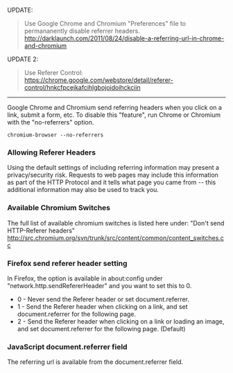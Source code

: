 UPDATE:
> Use Google Chrome and Chromium "Preferences" file to permananently disable referrer headers. http://darklaunch.com/2011/08/24/disable-a-referring-url-in-chrome-and-chromium

UPDATE 2:
> Use Referer Control: https://chrome.google.com/webstore/detail/referer-control/hnkcfpcejkafcihlgbojoidoihckciin

---

Google Chrome and Chromium send referring headers when you click on a link, submit a form, etc. To disable this "feature", run Chrome or Chromium with the "no-referrers" option.

```
chromium-browser --no-referrers
```

### Allowing Referer Headers
Using the default settings of including referring information may present a privacy/security risk. Requests to web pages may include this information as part of the HTTP Protocol and it tells what page you came from -- this additional information may also be used to track you.

### Available Chromium Switches
The full list of available chromium switches is listed here under: "Don't send HTTP-Referer headers"
http://src.chromium.org/svn/trunk/src/content/common/content_switches.cc


### Firefox send referer header setting
In Firefox, the option is available in about:config under "network.http.sendRefererHeader" and you want to set this to 0.


* 0 - Never send the Referer header or set document.referrer.
* 1 - Send the Referer header when clicking on a link, and set document.referrer for the following page.
* 2 - Send the Referer header when clicking on a link or loading an image, and set document.referrer for the following page. (Default)


### JavaScript document.referrer field
The referring url is available from the document.referrer field.